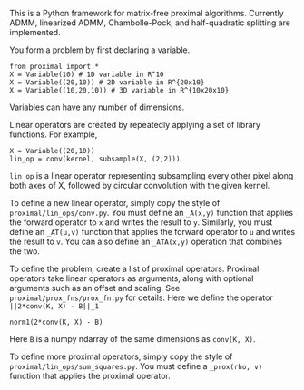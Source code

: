 This is a Python framework for matrix-free proximal algorithms.
Currently ADMM, linearized ADMM, Chambolle-Pock, and half-quadratic splitting are implemented.

You form a problem by first declaring a variable.

```
from proximal import *
X = Variable(10) # 1D variable in R^10
X = Variable((20,10)) # 2D variable in R^{20x10}
X = Variable((10,20,10)) # 3D variable in R^{10x20x10}
```
Variables can have any number of dimensions. 

Linear operators are created by repeatedly applying a set of library functions.
For example,
```
X = Variable((20,10))
lin_op = conv(kernel, subsample(X, (2,2)))
```
``lin_op`` is a linear operator representing subsampling every other pixel along both axes of X, followed by circular convolution with the given kernel.

To define a new linear operator, simply copy the style of ``proximal/lin_ops/conv.py``.
You must define an ``_A(x,y)`` function that applies the forward operator to ``x`` and writes the result to ``y``.
Similarly, you must define an ``_AT(u,v)`` function that applies the forward operator to ``u`` and writes the result to ``v``.
You can also define an ``_ATA(x,y)`` operation that combines the two.

To define the problem, create a list of proximal operators.
Proximal operators take linear operators as arguments, along with optional arguments such as an offset and scaling.
See ``proximal/prox_fns/prox_fn.py`` for details.
Here we define the operator ``||2*conv(K, X) - B||_1``
```
norm1(2*conv(K, X) - B)
```
Here ``B`` is a numpy  ndarray of the same dimensions as ``conv(K, X)``.


To define more proximal operators, simply copy the style of ``proximal/lin_ops/sum_squares.py``.
You must define a ``_prox(rho, v)`` function that applies the proximal operator.
